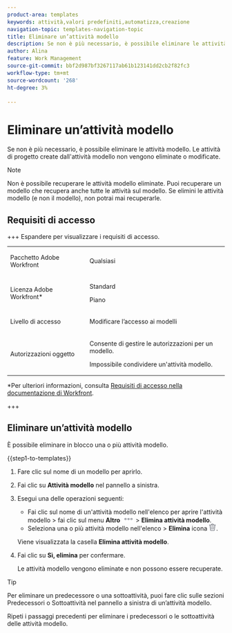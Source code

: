 ```yaml
---
product-area: templates
keywords: attività,valori predefiniti,automatizza,creazione
navigation-topic: templates-navigation-topic
title: Eliminare un’attività modello
description: Se non è più necessario, è possibile eliminare le attività modello. Non è possibile recuperare le attività modello eliminate. Le attività di progetto create dall'attività modello non vengono eliminate o modificate.
author: Alina
feature: Work Management
source-git-commit: bbf2d987bf3267117ab61b123141dd2cb2f82fc3
workflow-type: tm+mt
source-wordcount: '268'
ht-degree: 3%

---
```


# Eliminare un’attività modello

Se non è più necessario, è possibile eliminare le attività modello. Le attività di progetto create dall&#39;attività modello non vengono eliminate o modificate.

>[!NOTE]
>
>Non è possibile recuperare le attività modello eliminate. Puoi recuperare un modello che recupera anche tutte le attività sul modello. Se elimini le attività modello (e non il modello), non potrai mai recuperarle.


## Requisiti di accesso

+++ Espandere per visualizzare i requisiti di accesso. 

<table style="table-layout:auto"> 
 <col> 
 <col> 
 <tbody> 
  <tr> 
   <td role="rowheader"><p>Pacchetto Adobe Workfront</p></td> 
   <td> <p>Qualsiasi</p> </td> 
  </tr> 
  <tr> 
   <td role="rowheader"><p>Licenza Adobe Workfront*</p></td> 
   <td> <p>Standard </p>
   <p>Piano </p> </td> 
  </tr> 
  <tr> 
   <td role="rowheader"><p>Livello di accesso</p></td> 
   <td> <p>Modificare l’accesso ai modelli</p>  </td> 
  </tr> 
  <tr> 
   <td role="rowheader"><p>Autorizzazioni oggetto</p> </td> 
   <td> <p>Consente di gestire le autorizzazioni per un modello.</p> <p>Impossibile condividere un'attività modello.</p> </td> 
  </tr> 
 </tbody> 
</table>

*Per ulteriori informazioni, consulta [Requisiti di accesso nella documentazione di Workfront](/help/quicksilver/administration-and-setup/add-users/access-levels-and-object-permissions/access-level-requirements-in-documentation.md).

+++

## Eliminare un’attività modello

È possibile eliminare in blocco una o più attività modello.

{{step1-to-templates}}

1. Fare clic sul nome di un modello per aprirlo.
1. Fai clic su **Attività modello** nel pannello a sinistra.
1. Esegui una delle operazioni seguenti:
   * Fai clic sul nome di un&#39;attività modello nell&#39;elenco per aprire l&#39;attività modello > fai clic sul menu **Altro** ![Altro menu](assets/more-icon.png) > **Elimina attività modello**.
   * Seleziona una o più attività modello nell&#39;elenco > **Elimina** icona ![Elimina icona](assets/delete.png).

   Viene visualizzata la casella **Elimina attività modello**.
1. Fai clic su **Sì, elimina** per confermare.

   Le attività modello vengono eliminate e non possono essere recuperate.

>[!TIP]
>
>Per eliminare un predecessore o una sottoattività, puoi fare clic sulle sezioni Predecessori o Sottoattività nel pannello a sinistra di un’attività modello.
>
>Ripeti i passaggi precedenti per eliminare i predecessori o le sottoattività delle attività modello.




